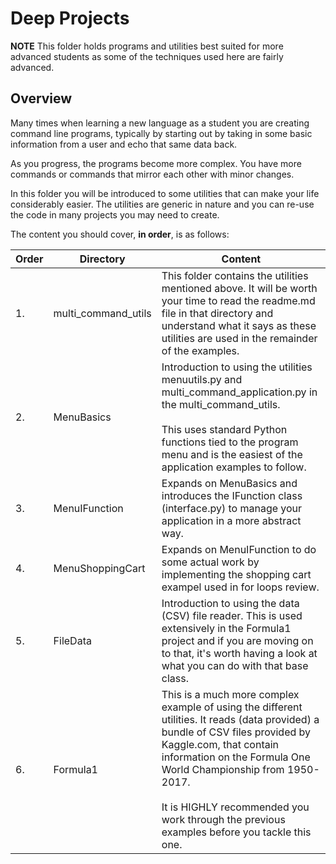 # Deep Projects

<b>NOTE</b> This folder holds programs and utilities best suited for more advanced students as some of the techniques used here are fairly advanced. 

## Overview

Many times when learning a new language as a student you are creating command line programs, typically by starting out by taking in some basic information from a user and echo that same data back. 

As you progress, the programs become more complex. You have more commands or commands that mirror each other with minor changes. 

In this folder you will be introduced to some utilities that can make your life considerably easier. The utilities are generic in nature and you can re-use the code in many projects you may need to create. 

The content you should cover, <b>in order</b>, is as follows:

|Order|Directory|Content|
|---|---------|-------|
|1.|multi_command_utils|This folder contains the utilities mentioned above. It will be worth your time to read the readme.md file in that directory and understand what it says as these utilities are used in the remainder of the examples.|
|2.|MenuBasics|Introduction to using the utilities menuutils.py and multi_command_application.py in the multi_command_utils.<br><br>This uses standard Python functions tied to the program menu and is the easiest of the application examples to follow.|
|3.|MenuIFunction|Expands on MenuBasics and introduces the IFunction class (interface.py) to manage your application in a more abstract way.|
|4.|MenuShoppingCart|Expands on MenuIFunction to do some actual work by implementing the shopping cart exampel used in for loops review.|
|5.|FileData|Introduction to using the data (CSV) file reader. This is used extensively in the Formula1 project and if you are moving on to that, it's worth having a look at what you can do with that base class.|
|6.|Formula1|This is a much more complex example of using the different utilities. It reads (data provided) a bundle of CSV files provided by Kaggle.com, that contain information on the Formula One World Championship from 1950-2017.<br><br>It is HIGHLY recommended you work through the previous examples before you tackle this one.|